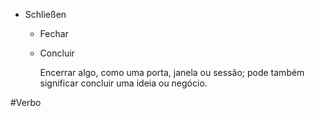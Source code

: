 - Schließen
	- Fechar
	- Concluir
	  
	  Encerrar algo, como uma porta, janela ou sessão; pode também significar concluir uma ideia ou negócio.

#Verbo